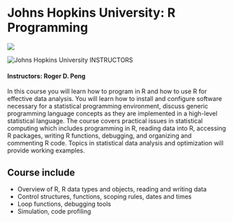 # Johns Hopkins University: R Programming

<img src="https://i.imgur.com/zBJmlO7.png">

![Johns Hopkins University](http://i.imgur.com/Qktqnu1.png) INSTRUCTORS
#### Instructors: Roger D. Peng

In this course you will learn how to program in R and how to use R for effective data analysis. You will learn how to install and configure software necessary for a statistical programming environment, discuss generic programming language concepts as they are implemented in a high-level statistical language. The course covers practical issues in statistical computing which includes programming in R, reading data into R, accessing R packages, writing R functions, debugging, and organizing and commenting R code. Topics in statistical data analysis and optimization will provide working examples.

## Course include

- Overview of R, R data types and objects, reading and writing data
- Control structures, functions, scoping rules, dates and times
- Loop functions, debugging tools
- Simulation, code profiling